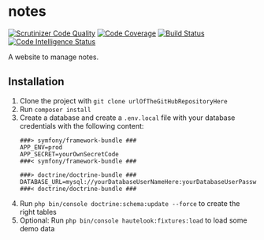 # notes

[![Scrutinizer Code Quality](https://scrutinizer-ci.com/g/nicordev/notes/badges/quality-score.png?b=master)](https://scrutinizer-ci.com/g/nicordev/notes/?branch=master) [![Code Coverage](https://scrutinizer-ci.com/g/nicordev/notes/badges/coverage.png?b=master)](https://scrutinizer-ci.com/g/nicordev/notes/?branch=master) [![Build Status](https://scrutinizer-ci.com/g/nicordev/notes/badges/build.png?b=master)](https://scrutinizer-ci.com/g/nicordev/notes/build-status/master) [![Code Intelligence Status](https://scrutinizer-ci.com/g/nicordev/notes/badges/code-intelligence.svg?b=master)](https://scrutinizer-ci.com/code-intelligence)

A website to manage notes.

## Installation

1. Clone the project with `git clone urlOfTheGitHubRepositoryHere`
1. Run `composer install`
1. Create a database and create a `.env.local` file with your database credentials with the following content:
    ```
    ###> symfony/framework-bundle ###
    APP_ENV=prod
    APP_SECRET=yourOwnSecretCode
    ###< symfony/framework-bundle ###

    ###> doctrine/doctrine-bundle ###
    DATABASE_URL=mysql://yourDatabaseUserNameHere:yourDatabaseUserPasswordHere@127.0.0.1:3306/yourDatabaseNameHere
    ###< doctrine/doctrine-bundle ###
    ```
1. Run `php bin/console doctrine:schema:update --force` to create the right tables
1. Optional: Run `php bin/console hautelook:fixtures:load` to load some demo data
